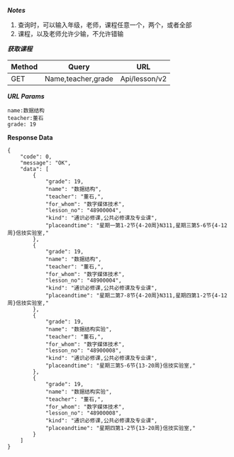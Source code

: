***Notes***

1. 查询时，可以输入年级，老师，课程任意一个，两个，或者全部
2. 课程，以及老师允许少输，不允许错输

***获取课程***

| Method | Query              | URL           |
| ------ | ------------------ | ------------- |
| GET    | Name,teacher,grade | Api/lesson/v2 |

***URL Params***

```
name:数据结构
teacher:董石
grade: 19
```

**Response Data**				

```
{
    "code": 0,
    "message": "OK",
    "data": [
        {
            "grade": 19,
            "name": "数据结构",
            "teacher": "董石,",
            "for_whom": "数字媒体技术",
            "lesson_no": "48900004",
            "kind": "通识必修课,公共必修课及专业课",
            "placeandtime": "星期一第1-2节{4-20周}N311,星期三第5-6节{4-12周}信技实验室,"
        },
        {
            "grade": 19,
            "name": "数据结构",
            "teacher": "董石,",
            "for_whom": "数字媒体技术",
            "lesson_no": "48900004",
            "kind": "通识必修课,公共必修课及专业课",
            "placeandtime": "星期二第7-8节{4-20周}N311,星期四第1-2节{4-12周}信技实验室,"
        },
        {
            "grade": 19,
            "name": "数据结构实验",
            "teacher": "董石,",
            "for_whom": "数字媒体技术",
            "lesson_no": "48900008",
            "kind": "通识必修课,公共必修课及专业课",
            "placeandtime": "星期三第5-6节{13-20周}信技实验室,"
        },
        {
            "grade": 19,
            "name": "数据结构实验",
            "teacher": "董石,",
            "for_whom": "数字媒体技术",
            "lesson_no": "48900008",
            "kind": "通识必修课,公共必修课及专业课",
            "placeandtime": "星期四第1-2节{13-20周}信技实验室,"
        }
    ]
}
```

